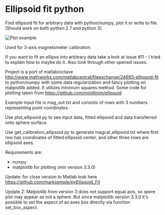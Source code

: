 # Ellipsoid fit python
Find ellipsoid fit for arbitrary data with python/numpy, plot it or write to file.
(Should work on both python 2.7 and python 3)

![Plot example](demo_screenshot.png)

Used for 3-axis magnetometer calibration.

If you want to fit an ellipse into arbitrary data take a look at issue #11 - I tried to explain how to maybe do it. Also look through other opened issues. 

Project is a port of matlab/octave http://www.mathworks.com/matlabcentral/fileexchange/24693-ellipsoid-fit to python/numpy
with some data regularization and fancy plotting on matplotlib added. It utilizes minimum squares method.
Some code for plotting taken from https://github.com/minillinim/ellipsoid

Example input file is mag_out.txt and consists of rows with 3 numbers representing point coordinates.

Use plot_ellipsoid.py to see input data, fitted ellipsoid and data transferred onto sphere surface.

Use get_calibration_ellipsoid.py to generate magcal_ellipsoid.txt where first row has coordinates of fitted ellipsoid center, and other
three rows are ellipsoid axes.

Requirements are:
- numpy
- matplotlib for plotting (min version 3.3.0)

Update: for close version to Matlab look here 
https://github.com/marksemple/pyEllipsoid_Fit

Update 2: Matplotlib from version 3 does not support equal axis, so spere plot may appear as not a sphere. But since matplotlib version 3.3.0 it's possible to set the aspect of an axes box directly via function set_box_aspect.
